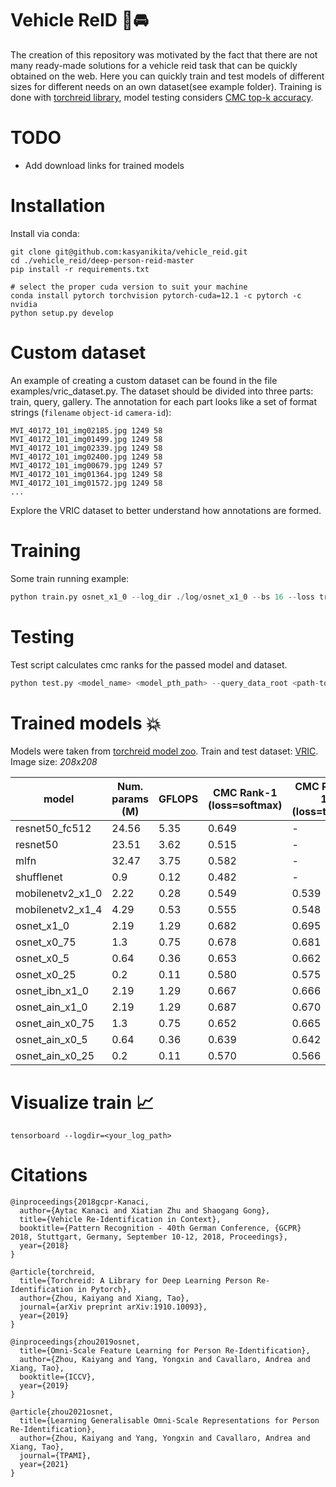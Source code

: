 # Vehicle ReID 🚗🚘
The creation of this repository was motivated by the fact that there are not many ready-made solutions for a vehicle reid task that can be quickly obtained on the web. Here you can quickly train and test models of different sizes for different needs on an own dataset(see example folder). Training is done with [torchreid library](https://github.com/KaiyangZhou/deep-person-reid), model testing considers [CMC top-k accuracy](https://cysu.github.io/open-reid/notes/evaluation_metrics.html).

# TODO
* Add download links for trained models

# Installation

Install via conda:
``` shell
git clone git@github.com:kasyanikita/vehicle_reid.git
cd ./vehicle_reid/deep-person-reid-master
pip install -r requirements.txt

# select the proper cuda version to suit your machine
conda install pytorch torchvision pytorch-cuda=12.1 -c pytorch -c nvidia
python setup.py develop
```

# Custom dataset
An example of creating a custom dataset can be found in the file examples/vric_dataset.py. The dataset should be divided into three parts: train, query, gallery. The annotation for each part looks like a set of format strings (`filename` `object-id` `camera-id`):
```
MVI_40172_101_img02185.jpg 1249 58
MVI_40172_101_img01499.jpg 1249 58
MVI_40172_101_img02339.jpg 1249 58
MVI_40172_101_img02400.jpg 1249 58
MVI_40172_101_img00679.jpg 1249 57
MVI_40172_101_img01364.jpg 1249 58
MVI_40172_101_img01572.jpg 1249 58
...
```
Explore the VRIC dataset to better understand how annotations are formed.

# Training
Some train running example:
``` python
python train.py osnet_x1_0 --log_dir ./log/osnet_x1_0 --bs 16 --loss triplet --lr 0.0003 --max_epoch 60
```

# Testing
Test script calculates cmc ranks for the passed model and dataset.
``` python
python test.py <model_name> <model_pth_path> --query_data_root <path-to-query-images-dir> --query_annotation_path <path-to-query-annotation-file> --gallery_data_root <path-to-gallery-images-dir> --gallery_annotation_path <path-to-gallery-annotation-file>
```

# Trained models 💥
Models were taken from [torchreid model zoo](https://kaiyangzhou.github.io/deep-person-reid/MODEL_ZOO.html). Train and test dataset: [VRIC](https://qmul-vric.github.io/). Image size: *208x208*

| model            | Num. params (M) | GFLOPS | CMC Rank-1 (loss=softmax) | CMC Rank-1 (loss=triplet) | mAP (loss=softmax) | mAP (loss=triplet) |
|------------------|-----------------|--------|---------------------------|---------------------------|--------------------|-------------------|
| resnet50_fc512   | 24.56           | 5.35   | 0.649                     | -                         | 0.732              | -                 |
| resnet50         | 23.51           | 3.62   | 0.515                     | -                         | 0.629              | -                 |
| mlfn             | 32.47           | 3.75   | 0.582                     | -                         | 0.686              | -                 |
| shufflenet       | 0.9             | 0.12   | 0.482                     | -                         | 0.593              | -                 |
| mobilenetv2_x1_0 | 2.22            | 0.28   | 0.549                     | 0.539                     | 0.660              | 0.651             |
| mobilenetv2_x1_4 | 4.29            | 0.53   | 0.555                     | 0.548                     | 0.664              | 0.661             |
| osnet_x1_0       | 2.19            | 1.29   | 0.682                     | 0.695                     | 0.756              | 0.768             |
| osnet_x0_75      | 1.3             | 0.75   | 0.678                     | 0.681                     | 0.752              | 0.757             |
| osnet_x0_5       | 0.64            | 0.36   | 0.653                     | 0.662                     | 0.731              | 0.734             |
| osnet_x0_25      | 0.2             | 0.11   | 0.580                     | 0.575                     | 0.673              | 0.668             |
| osnet_ibn_x1_0   | 2.19            | 1.29   | 0.667                     | 0.666                     | 0.742              | 0.739             |
| osnet_ain_x1_0   | 2.19            | 1.29   | 0.687                     | 0.670                     | 0.757              | 0.745             |
| osnet_ain_x0_75  | 1.3             | 0.75   | 0.652                     | 0.665                     | 0.723              | 0.738             |
| osnet_ain_x0_5   | 0.64            | 0.36   | 0.639                     | 0.642                     | 0.719              | 0.722             |
| osnet_ain_x0_25  | 0.2             | 0.11   | 0.570                     | 0.566                     | 0.657              | 0.654             |

# Visualize train 📈
``` shell
tensorboard --logdir=<your_log_path>
```

# Citations
```
@inproceedings{2018gcpr-Kanaci,
  author={Aytac Kanaci and Xiatian Zhu and Shaogang Gong},
  title={Vehicle Re-Identification in Context},
  booktitle={Pattern Recognition - 40th German Conference, {GCPR} 2018, Stuttgart, Germany, September 10-12, 2018, Proceedings},
  year={2018}
}

@article{torchreid,
  title={Torchreid: A Library for Deep Learning Person Re-Identification in Pytorch},
  author={Zhou, Kaiyang and Xiang, Tao},
  journal={arXiv preprint arXiv:1910.10093},
  year={2019}
}

@inproceedings{zhou2019osnet,
  title={Omni-Scale Feature Learning for Person Re-Identification},
  author={Zhou, Kaiyang and Yang, Yongxin and Cavallaro, Andrea and Xiang, Tao},
  booktitle={ICCV},
  year={2019}
}

@article{zhou2021osnet,
  title={Learning Generalisable Omni-Scale Representations for Person Re-Identification},
  author={Zhou, Kaiyang and Yang, Yongxin and Cavallaro, Andrea and Xiang, Tao},
  journal={TPAMI},
  year={2021}
}
```


